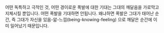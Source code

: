 어떤 독특하고 극적인 것,
어떤 경이로운 폭발에 대한 기대는 그대의 깨달음을 가로막고 지체시킬 뿐입니다.
어떤 폭발을 기대하면 안됩니다.
왜냐하면 폭발은 그대가 태어난 순간,
즉 그대가 자신을 있음-앎-느낌(being-knowing-feeling) 으로 깨달은 순간에 이미 일어났기 때문입니다.